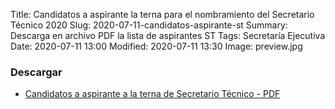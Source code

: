 Title: Candidatos a aspirante la terna para el nombramiento del Secretario Técnico 2020
Slug: 2020-07-11-candidatos-aspirante-st
Summary: Descarga en archivo PDF la lista de aspirantes ST
Tags: Secretaría Ejecutiva
Date: 2020-07-11 13:00
Modified: 2020-07-11 13:30
Image: preview.jpg


### Descargar

* [Candidatos a aspirante a la terna de Secretario Técnico - PDF](candidatos-terna-st.pdf)  
